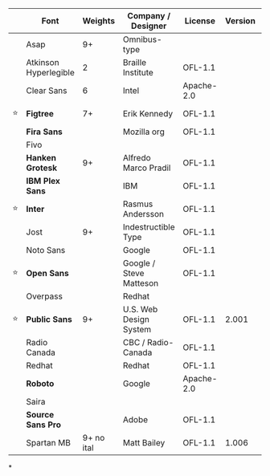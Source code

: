 |     | Font                  | Weights    | Company / Designer      | License    | Version | Github                                                         | Download                                                                                                            |
| --- | --------------------- | ---------- | ----------------------- | ---------- | ------- | -------------------------------------------------------------- | ------------------------------------------------------------------------------------------------------------------- |
|     | Asap                  | 9+         | Omnibus-type            |            |         |                                                                |                                                                                                                     |
|     | Atkinson Hyperlegible | 2          | Braille Institute       | OFL-1.1    |         | [Github](https://github.com/googlefonts/atkinson-hyperlegible) | Download                                                                                                            |
|     | Clear Sans            | 6          | Intel                   | Apache-2.0 |         | [Github](https://github.com/intel/clear-sans)                  | Download                                                                                                            |
| ⭐   | **Figtree**           | 7+         | Erik Kennedy            | OFL-1.1    |         | [Github](https://github.com/erikdkennedy/figtree)              | [💾 Download](https://github.com/sahuhtala/freefonts/raw/main/sans/figtree/fonts.google.com/Figtree.zip)             |
|     | **Fira Sans**         |            | Mozilla org             | OFL-1.1    |         | [Github](https://github.com/bBoxType/FiraSans)                 | Download                                                                                                            |
|     | Fivo                  |            |                         |            |         |                                                                |                                                                                                                     |
|     | **Hanken Grotesk**    | 9+         | Alfredo Marco Pradil    | OFL-1.1    |         | [Github](https://github.com/marcologous/hanken-grotesk)        | [💾 Download](https://github.com/sahuhtala/freefonts/raw/main/sans/hanken%20grotesk/google-fonts/Hanken_Grotesk.zip) |
|     | **IBM Plex Sans**     |            | IBM                     | OFL-1.1    |         | [Github](https://github.com/IBM/plex)                          | Download                                                                                                            |
| ⭐   | **Inter**             |            | Rasmus Andersson        | OFL-1.1    |         | [Github](https://github.com/rsms/inter)                        | Download                                                                                                            |
|     | Jost                  | 9+         | Indestructible Type     | OFL-1.1    |         | [Github](https://github.com/indestructible-type/Jost)          | Download                                                                                                            |
|     | Noto Sans             |            | Google                  | OFL-1.1    |         | [Github](https://github.com/notofonts/latin-greek-cyrillic )   | Download                                                                                                            |
| ⭐   | **Open Sans**         |            | Google / Steve Matteson | OFL-1.1    |         | [Github](https://github.com/googlefonts/opensans)              | Download                                                                                                            |
|     | Overpass              |            | Redhat                  |            |         |                                                                |                                                                                                                     |
| ⭐   | **Public Sans**       | 9+         | U.S. Web Design System  | OFL-1.1    | 2.001   | [Github](https://github.com/uswds/public-sans)                 | Download                                                                                                            |
|     | Radio Canada          |            | CBC / Radio-Canada      | OFL-1.1    |         | [Github](https://github.com/cbcrc/radiocanadafonts)            | Download                                                                                                            |
|     | Redhat                |            | Redhat                  | OFL-1.1    |         | [Github](https://github.com/RedHatOfficial/RedHatFont)         | Download                                                                                                            |
|     | **Roboto**            |            | Google                  | Apache-2.0 |         | [Github](https://github.com/googlefonts/roboto)                | Download                                                                                                            |
|     | Saira                 |            |                         |            |         |                                                                |                                                                                                                     |
|     | **Source Sans Pro**   |            | Adobe                   | OFL-1.1    |         | [Github](https://github.com/adobe-fonts/source-sans)           | Download                                                                                                            |
|     | Spartan MB            | 9+ no ital | Matt Bailey             | OFL-1.1    | 1.006   | [Github](https://github.com/MattBaileyDesign/Spartan-MB)       | Download                                                                                                            |

\* 
  